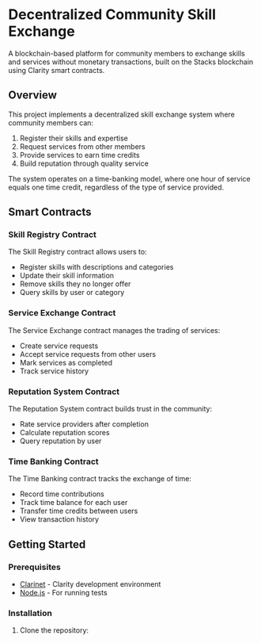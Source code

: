 # Decentralized Community Skill Exchange

A blockchain-based platform for community members to exchange skills and services without monetary transactions, built on the Stacks blockchain using Clarity smart contracts.

## Overview

This project implements a decentralized skill exchange system where community members can:

1. Register their skills and expertise
2. Request services from other members
3. Provide services to earn time credits
4. Build reputation through quality service

The system operates on a time-banking model, where one hour of service equals one time credit, regardless of the type of service provided.

## Smart Contracts

### Skill Registry Contract

The Skill Registry contract allows users to:
- Register skills with descriptions and categories
- Update their skill information
- Remove skills they no longer offer
- Query skills by user or category

### Service Exchange Contract

The Service Exchange contract manages the trading of services:
- Create service requests
- Accept service requests from other users
- Mark services as completed
- Track service history

### Reputation System Contract

The Reputation System contract builds trust in the community:
- Rate service providers after completion
- Calculate reputation scores
- Query reputation by user

### Time Banking Contract

The Time Banking contract tracks the exchange of time:
- Record time contributions
- Track time balance for each user
- Transfer time credits between users
- View transaction history

## Getting Started

### Prerequisites

- [Clarinet](https://github.com/hirosystems/clarinet) - Clarity development environment
- [Node.js](https://nodejs.org/) - For running tests

### Installation

1. Clone the repository:

